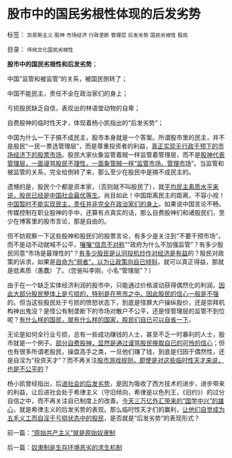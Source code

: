 # 股市中的国民劣根性体现的后发劣势

标签： `凯恩斯主义` `股神` `市场经济` `行政垄断` `管理层` `后发劣势` `国民劣根性` `股民` 

目录： `传统文化国民劣根性`

**股市中的国民劣根性和后发劣势**；

中国“监管和被监管”的关系，被国民倒转了；

中国不能民主，责任不全在政治家们的身上；

亏损股民缺乏自信，表现出的林语堂动物的自卑；

自费股神的临时性天才，体现着杨小凯指出的“后发劣势”；

中国为什么一下子搞不成民主，股市本身就是一个答案。所谓股市里的民主，并不是股民“一民一票选管理层”，而是尊重投资者的利益，[真正实现无行政干预下的市场经济下的股票市场](../../../2011/6/30/学点经济学不能帮你发大财.md)。股民大家伙象监管着贼一样监管着管理层，而不是[股神代表管理层，一面谩骂股民不理性，一面象管贼一样“监管市场，管理市场](../../../2011/6/20/管理层应反思为“A股机构化”而妖魔化散户.md)”。当监管和被监管的关系，完全给倒转了来，那么至少在股民中是搞不成民主的。

遗憾的是，股民个个都是资本家，（否则就不叫股民了），就[平均民主素质水平来说，股民已经是中国社会最优等生](../../../2011/4/29/股民的民主素质可能较高.md)。尚且如此！中国距离民主的距离，不容小视！[中国暂时不能实现民主，责任并非完全在政治家们的身上](../../../2010/6/25/政治家是开发政治利益的专家.md)。如果说中国言论不畅，传媒控制在职业股神的手中，还算有点真实的话，那么自费股神们和诸股民们，至少在博客里的股市言论，那是自由的。

但不妨观察一下这些股神和股民们的股票言论，有多少是关注到“不要干预市场”，而不是动不动就喊不公平，[嚷嚷“信息不对称](../../../2010/1/29/老子思想是极右；“信息不对称”是左帽.md)”“政府为什么不加强监管”？有多少股民同意“市场是最理性的”？[有多少股民是认同投机炒作对经济是有益](../../../2010/1/28/投机如何才能危害社会？.md)的？股民对政策的诉求，如果是[自命为“弱者”，以为让政策向自已倾斜](../../../2011/7/8/股神骂新股，发行管制的腐败；.md)，就可以真正得益，那就是低素质（愚蠢）了。（您爸叫李刚，小名“管理层”？）

由于在一个缺乏实体经济利润的股市中，只能通过价格波动获得偶然化的利润，[因此大部分股民整体上是亏损的，特别是在熊市之中。因此股民的信心一般是不强](../../../2011/7/8/股神骂股民（命中机率＝亏损概率）；.md)的。但当这些股民处于亏损的愤怒状态下，到底是怪罪大户操纵股价，还是崇拜机构神出鬼没？是怪公有制垄断下的市场对散户不公平，还是怪管理层的监管不到位呢？[有什么样的国民，就有什么样的国家，股民们自已可以自省一下](../../../2010/8/31/股民想赚钱就不能做“贪民”.md)。

无论是如何全行业亏损，总有一些成功赚钱的人士，甚至不乏一时暴利的人士，股市就是一个例子。[部分自费股神，显然是通过谩骂股民换取自已的可怜的信心](../../../2010/9/14/股票市场价格陪审团！.md)；但也有很多所谓老股民，操盘高手之类，一旦他们赚了钱，到底是归因于偶然性，还是自淫为“投资天才”？而不再关注[股市游戏规则，即使是对这些临时性天才来说，也是不公平的](../../../2011/6/29/忠告五毛型股民不要拉皮条.md)？

杨小凯曾经指出，后[进社会的后发劣势](../../../2011/1/29/中国社会负反馈系统和后发制度劣势.md)，是因为吸收了西方技术的进步，进步带来的利益，让后进社会处于希律主义（守旧倾向，希律是以色列王，《旧约》）的过分自信之中，而不再关注自已制度上的改善。[今天三万亿外汇带来的“国学中兴”的雄心](../../../2009/6/26/精通马列和国学儒教才能扔掉这个主子吗？.md)，就是希律主义的后发劣势的表现。那么临时性天才们的赢利，[让他们自觉成为五毛义工而自淫于亏损状态中的股民](../../../2009/8/24/先富起来的五毛义工慈善活动.md)，是否就是“后发劣势”的表现形式？



前一篇：[“原始共产主义”就是原始奴隶制](../../../2011/7/21/“原始共产主义”就是原始奴隶制.md)

后一篇：[奴隶制是生存环境恶劣的求生机制](../../../2011/7/22/奴隶制是生存环境恶劣的求生机制.md)